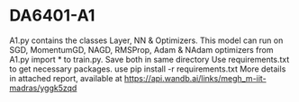 # DA6401-A1
A1.py contains the classes Layer, NN & Optimizers. This model can run on SGD, MomentumGD, NAGD, RMSProp, Adam & NAdam optimizers
from A1.py import * to train.py. Save both in same directory
Use requirements.txt to get necessary packages. use pip install -r requirements.txt 
More details in attached report, available at https://api.wandb.ai/links/megh_m-iit-madras/yggk5zqd
